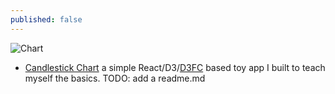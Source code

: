 ```yaml
---
published: false
---
```

![Chart]({{site.baseurl}}/_pages/Screenshot%202019-01-10%2021.41.47.png)
- [Candlestick Chart](https://github.com/surajsharma/Candlestick-Chart) a simple React/D3/[D3FC](https://d3fc.io/) based toy app I built to teach myself the basics. TODO: add a readme.md